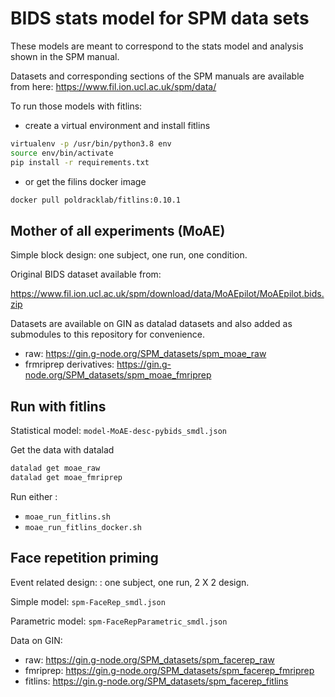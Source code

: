 # BIDS stats model for SPM data sets

These models are meant to correspond to the stats model and analysis shown in
the SPM manual.

Datasets and corresponding sections of the SPM manuals are available from here:
https://www.fil.ion.ucl.ac.uk/spm/data/

To run those models with fitlins:

- create a virtual environment and install fitlins

```bash
virtualenv -p /usr/bin/python3.8 env
source env/bin/activate
pip install -r requirements.txt
```

- or get the filins docker image

```bash
docker pull poldracklab/fitlins:0.10.1
```

## Mother of all experiments (MoAE)

Simple block design: one subject, one run, one condition.

Original BIDS dataset available from:

https://www.fil.ion.ucl.ac.uk/spm/download/data/MoAEpilot/MoAEpilot.bids.zip

Datasets are available on GIN as datalad datasets and also added as submodules
to this repository for convenience.

- raw: https://gin.g-node.org/SPM_datasets/spm_moae_raw
- frmriprep derivatives: https://gin.g-node.org/SPM_datasets/spm_moae_fmriprep

## Run with fitlins

Statistical model: `model-MoAE-desc-pybids_smdl.json`

Get the data with datalad

```bash
datalad get moae_raw
datalad get moae_fmriprep
```

Run either :

- `moae_run_fitlins.sh`
- `moae_run_fitlins_docker.sh`


## Face repetition priming

Event related design: : one subject, one run, 2 X 2 design.

Simple model: `spm-FaceRep_smdl.json`

Parametric model: `spm-FaceRepParametric_smdl.json`

Data on GIN:

- raw: https://gin.g-node.org/SPM_datasets/spm_facerep_raw
- fmriprep: https://gin.g-node.org/SPM_datasets/spm_facerep_fmriprep
- fitlins: https://gin.g-node.org/SPM_datasets/spm_facerep_fitlins
